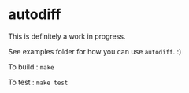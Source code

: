 # autodiff 

This is definitely a work in progress.  

See examples folder for how you can use `autodiff`. :)

To build :
`make`

To test :
`make test`
